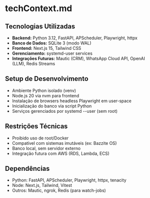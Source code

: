# techContext.md

## Tecnologias Utilizadas
- **Backend:** Python 3.12, FastAPI, APScheduler, Playwright, httpx
- **Banco de Dados:** SQLite 3 (modo WAL)
- **Frontend:** Next.js 15, Tailwind CSS
- **Gerenciamento:** systemd-user services
- **Integrações Futuras:** Mautic (CRM), WhatsApp Cloud API, OpenAI (LLM), Redis Streams

## Setup de Desenvolvimento
- Ambiente Python isolado (venv)
- Node.js 20 via nvm para frontend
- Instalação de browsers headless Playwright em user-space
- Inicialização do banco via script Python
- Serviços gerenciados por systemd --user (sem root)

## Restrições Técnicas
- Proibido uso de root/Docker
- Compatível com sistemas imutáveis (ex: Bazzite OS)
- Banco local, sem servidor externo
- Integração futura com AWS (RDS, Lambda, ECS)

## Dependências
- Python: FastAPI, APScheduler, Playwright, httpx, tenacity
- Node: Next.js, Tailwind, Vitest
- Outros: Mautic, ngrok, Redis (para watch-jobs) 